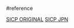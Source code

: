 #reference

[SICP ORIGINAL](http://mitpress.mit.edu/sicp/)
[SICP JPN](http://sicp.iijlab.net/fulltext/xcont.html)
